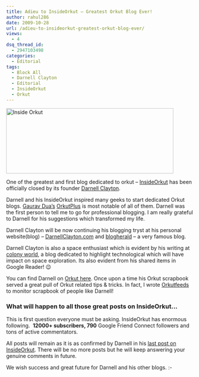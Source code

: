 ```yaml
---
title: Adieu to InsideOrkut – Greatest Orkut Blog Ever!
author: rahul286
date: 2009-10-28
url: /adieu-to-insideorkut-greatest-orkut-blog-ever/
views:
  - 4
dsq_thread_id:
  - 2947103498
categories:
  - Editorial
tags:
  - Block All
  - Darnell Clayton
  - Editorial
  - InsideOrkut
  - Orkut
---
```

<a href="http://www.insideorkut.com/" onclick="_gaq.push(['_trackEvent', 'outbound-article', 'http://www.insideorkut.com/', '']);" ><img class="alignnone size-full  wp-image-52276" src="http://cdn.devilsworkshop.org/files/2009/10/Inside-Orkut-.jpg" alt="Inside Orkut" width="450" height="176" /></a>

One of the greatest and first blog dedicated to orkut &#8211; <a href="http://www.insideorkut.com/" onclick="_gaq.push(['_trackEvent', 'outbound-article', 'http://www.insideorkut.com/', 'InsideOrkut']);" >InsideOrkut</a> has been officially closed by its founder <a href="http://www.darnellclayton.com/" onclick="_gaq.push(['_trackEvent', 'outbound-article', 'http://www.darnellclayton.com/', 'Darnell Clayton']);" >Darnell Clayton</a>.

Darnell and his InsideOrkut inspired many geeks to start dedicated Orkut blogs. <a href="http://www.orkut.co.in/Main#Profile.aspx?uid=6090387655098571394" onclick="_gaq.push(['_trackEvent', 'outbound-article', 'http://www.orkut.co.in/Main#Profile.aspx?uid=6090387655098571394', 'Gaurav Dua&#8217;s']);" >Gaurav Dua&#8217;s</a> <a href="http://www.orkutplus.net/" onclick="_gaq.push(['_trackEvent', 'outbound-article', 'http://www.orkutplus.net/', 'OrkutPlus']);" >OrkutPlus</a> is most notable of all of them. Darnell was the first person to tell me to go for professional blogging. I am really grateful to Darnell for his suggestions which transformed my life.

Darnell Clayton will be now continuing his blogging tryst at his personal website(blog) &#8211; <a href="http://www.darnellclayton.com/" onclick="_gaq.push(['_trackEvent', 'outbound-article', 'http://www.darnellclayton.com/', 'DarnellClayton.com']);" >DarnellClayton.com</a> and <a href="http://www.blogherald.com/author/hiddennook/" onclick="_gaq.push(['_trackEvent', 'outbound-article', 'http://www.blogherald.com/author/hiddennook/', 'blogherald']);" >blogherald</a> &#8211; a very famous blog.

Darnell Clayton is also a space enthusiast which is evident by his writing at <a href="http://www.colonyworlds.com" onclick="_gaq.push(['_trackEvent', 'outbound-article', 'http://www.colonyworlds.com', 'colony world']);" >colony world</a>, a blog dedicated to highlight technological which will have impact on space exploration. Its also evident from his shared items in Google Reader! 😉

You can find Darnell on <a href="http://www.orkut.co.in/Main#Profile.aspx?uid=17006535157871839974" onclick="_gaq.push(['_trackEvent', 'outbound-article', 'http://www.orkut.co.in/Main#Profile.aspx?uid=17006535157871839974', 'Orkut here']);" >Orkut here</a>. Once upon a time his Orkut scrapbook served a great pull of Orkut related tips & tricks. In fact, I wrote <a href="http://www.orkutfeeds.com/" onclick="_gaq.push(['_trackEvent', 'outbound-article', 'http://www.orkutfeeds.com/', 'Orkutfeeds']);" >Orkutfeeds</a> to monitor scrapbook of people like Darnell!

### What will happen to all those great posts on InsideOrkut&#8230;

This is first question everyone must be asking. InsideOrkut has enormous following.  **12000+ **subscribers,** 790** Google Friend Connect followers and tons of active commentators.

All posts will remain as it is as confirmed by Darnell in his <a href="http://www.insideorkut.com/2009/10/all-good-things-come-to-end-death-of.html" onclick="_gaq.push(['_trackEvent', 'outbound-article', 'http://www.insideorkut.com/2009/10/all-good-things-come-to-end-death-of.html', 'last post on InsideOrkut']);" >last post on InsideOrkut</a>. There will be no more posts but he will keep answering your genuine comments in future.

We wish success and great future for Darnell and his other blogs. <img src="http://devilsworkshop.org/wp-includes/images/smilies/simple-smile.png" alt=":-)" class="wp-smiley" style="height: 1em; max-height: 1em;" />
